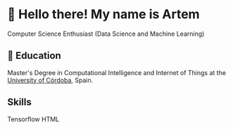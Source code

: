 # 👋 Hello there! My name is Artem 

Computer Science Enthusiast (Data Science and Machine Learning) 

## 🏫 Education
Master's Degree in Computational Intelligence and Internet of Things at the [University of Córdoba](http://www.uco.es/), Spain.

## Skills
Tensorflow
HTML


<!--
**amozhegov/amozhegov** is a ✨ _special_ ✨ repository because its `README.md` (this file) appears on your GitHub profile.

Here are some ideas to get you started:

- 🔭 I’m currently working on ...
- 🌱 I’m currently learning ...
- 👯 I’m looking to collaborate on ...
- 🤔 I’m looking for help with ...
- 💬 Ask me about ...
- 📫 How to reach me: ...
- 😄 Pronouns: ...
- ⚡ Fun fact: ...
-->
